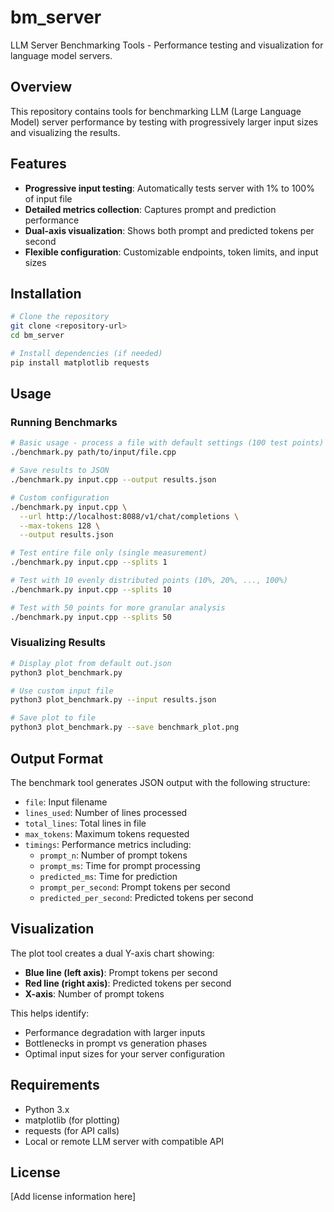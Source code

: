 # bm_server

LLM Server Benchmarking Tools - Performance testing and visualization for language model servers.

## Overview

This repository contains tools for benchmarking LLM (Large Language Model) server performance by testing with progressively larger input sizes and visualizing the results.

## Features

- **Progressive input testing**: Automatically tests server with 1% to 100% of input file
- **Detailed metrics collection**: Captures prompt and prediction performance
- **Dual-axis visualization**: Shows both prompt and predicted tokens per second
- **Flexible configuration**: Customizable endpoints, token limits, and input sizes

## Installation

```bash
# Clone the repository
git clone <repository-url>
cd bm_server

# Install dependencies (if needed)
pip install matplotlib requests
```

## Usage

### Running Benchmarks

```bash
# Basic usage - process a file with default settings (100 test points)
./benchmark.py path/to/input/file.cpp

# Save results to JSON
./benchmark.py input.cpp --output results.json

# Custom configuration
./benchmark.py input.cpp \
  --url http://localhost:8088/v1/chat/completions \
  --max-tokens 128 \
  --output results.json

# Test entire file only (single measurement)
./benchmark.py input.cpp --splits 1

# Test with 10 evenly distributed points (10%, 20%, ..., 100%)
./benchmark.py input.cpp --splits 10

# Test with 50 points for more granular analysis
./benchmark.py input.cpp --splits 50
```

### Visualizing Results

```bash
# Display plot from default out.json
python3 plot_benchmark.py

# Use custom input file
python3 plot_benchmark.py --input results.json

# Save plot to file
python3 plot_benchmark.py --save benchmark_plot.png
```

## Output Format

The benchmark tool generates JSON output with the following structure:
- `file`: Input filename
- `lines_used`: Number of lines processed
- `total_lines`: Total lines in file
- `max_tokens`: Maximum tokens requested
- `timings`: Performance metrics including:
  - `prompt_n`: Number of prompt tokens
  - `prompt_ms`: Time for prompt processing
  - `predicted_ms`: Time for prediction
  - `prompt_per_second`: Prompt tokens per second
  - `predicted_per_second`: Predicted tokens per second

## Visualization

The plot tool creates a dual Y-axis chart showing:
- **Blue line (left axis)**: Prompt tokens per second
- **Red line (right axis)**: Predicted tokens per second
- **X-axis**: Number of prompt tokens

This helps identify:
- Performance degradation with larger inputs
- Bottlenecks in prompt vs generation phases
- Optimal input sizes for your server configuration

## Requirements

- Python 3.x
- matplotlib (for plotting)
- requests (for API calls)
- Local or remote LLM server with compatible API

## License

[Add license information here]